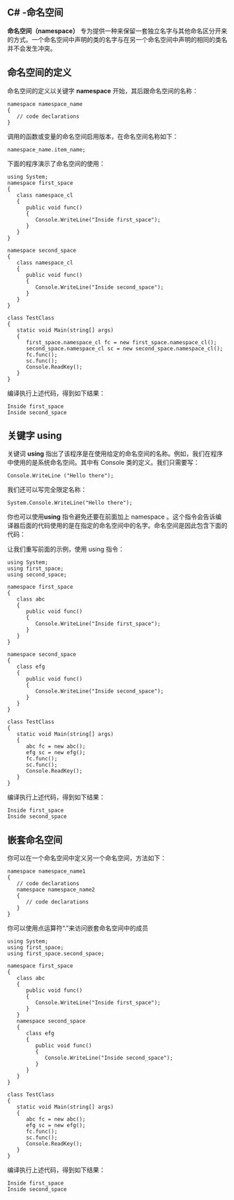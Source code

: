 ## C\# -命名空间
  
**命名空间（namespace）** 专为提供一种来保留一套独立名字与其他命名区分开来的方式。一个命名空间中声明的类的名字与在另一个命名空间中声明的相同的类名并不会发生冲突。
  
## 命名空间的定义
  
命名空间的定义以关键字 **namespace** 开始，其后跟命名空间的名称：
<pre><code>namespace namespace_name
{
   // code declarations
}</code></pre>
  
调用的函数或变量的命名空间启用版本，在命名空间名称如下：
<pre><code>namespace_name.item_name;
</code></pre>
  
下面的程序演示了命名空间的使用：
<pre><code>using System;
namespace first_space
{
   class namespace_cl
   {
      public void func()
      {
         Console.WriteLine("Inside first_space");
      }
   }
}

namespace second_space
{
   class namespace_cl
   {
      public void func()
      {
         Console.WriteLine("Inside second_space");
      }
   }
}

class TestClass
{
   static void Main(string[] args)
   {
      first_space.namespace_cl fc = new first_space.namespace_cl();
      second_space.namespace_cl sc = new second_space.namespace_cl();
      fc.func();
      sc.func();
      Console.ReadKey();
   }
}</code></pre>
编译执行上述代码，得到如下结果：
<pre><code>Inside first_space
Inside second_space</code></pre>
  
## 关键字 using

关键词 **using** 指出了该程序是在使用给定的命名空间的名称。例如，我们在程序中使用的是系统命名空间。其中有 Console 类的定义。我们只需要写：
<pre><code>Console.WriteLine ("Hello there");
</code></pre>
  
我们还可以写完全限定名称：
<pre><code>System.Console.WriteLine("Hello there");
</code></pre>

你也可以使用**using** 指令避免还要在前面加上 namespace 。这个指令会告诉编译器后面的代码使用的是在指定的命名空间中的名字。命名空间是因此包含下面的代码：
  
让我们重写前面的示例，使用 using 指令：
<pre><code>using System;
using first_space;
using second_space;

namespace first_space
{
   class abc
   {
      public void func()
      {
         Console.WriteLine("Inside first_space");
      }
   }
}

namespace second_space
{
   class efg
   {
      public void func()
      {
         Console.WriteLine("Inside second_space");
      }
   }
}   

class TestClass
{
   static void Main(string[] args)
   {
      abc fc = new abc();
      efg sc = new efg();
      fc.func();
      sc.func();
      Console.ReadKey();
   }
}</code></pre>
编译执行上述代码，得到如下结果：
<pre><code>Inside first_space
Inside second_space</code></pre>
  
## 嵌套命名空间
  
你可以在一个命名空间中定义另一个命名空间，方法如下：
<pre><code>namespace namespace_name1
{
   // code declarations
   namespace namespace_name2
   {
      // code declarations
   }
}</code></pre>
你可以使用点运算符“.”来访问嵌套命名空间中的成员
<pre><code>using System;
using first_space;
using first_space.second_space;

namespace first_space
{
   class abc
   {
      public void func()
      {
         Console.WriteLine("Inside first_space");
      }
   }
   namespace second_space
   {
      class efg
      {
         public void func()
         {
            Console.WriteLine("Inside second_space");
         }
      }
   }   
}
 
class TestClass
{
   static void Main(string[] args)
   {
      abc fc = new abc();
      efg sc = new efg();
      fc.func();
      sc.func();
      Console.ReadKey();
   }
}</code></pre>
编译执行上述代码，得到如下结果：
<pre><code>Inside first_space
Inside second_space</code></pre>



